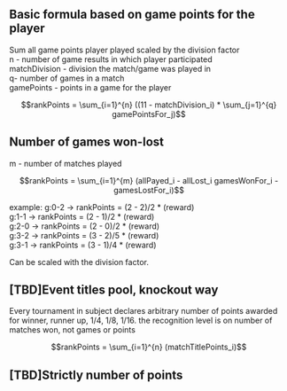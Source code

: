 ## Basic formula based on game points for the player
Sum all game points player played scaled by the division factor  
n - number of game results in which player participated  
matchDivision - division the match/game was played in  
q- number of games in a match  
gamePoints - points in a game for the player  
  
$$rankPoints = \sum_{i=1}^{n} ((11 - matchDivision_i) * \sum_{j=1}^{q} gamePointsFor_j)$$ 

## Number of games won-lost  
m - number of matches played

$$rankPoints = \sum_{i=1}^{m} (allPayed_i - allLost_i gamesWonFor_i - gamesLostFor_i)$$ 

example:
g:0-2 -> rankPoints = (2 - 2)/2 * (reward)  
g:1-1 -> rankPoints = (2 - 1)/2 * (reward)  
g:2-0 -> rankPoints = (2 - 0)/2 * (reward)  
g:3-2 -> rankPoints = (3 - 2)/5 * (reward)  
g:3-1 -> rankPoints = (3 - 1)/4 * (reward)  

Can be scaled with the division factor.

## [TBD]Event titles pool, knockout way  
Every tournament in subject declares arbitrary number of points awarded for winner, runner up, 1/4, 1/8, 1/16. the recognition level is on number of matches won, not games or points

$$rankPoints = \sum_{i=1}^{n} (matchTitlePoints_i)$$ 

## [TBD]Strictly number of points
